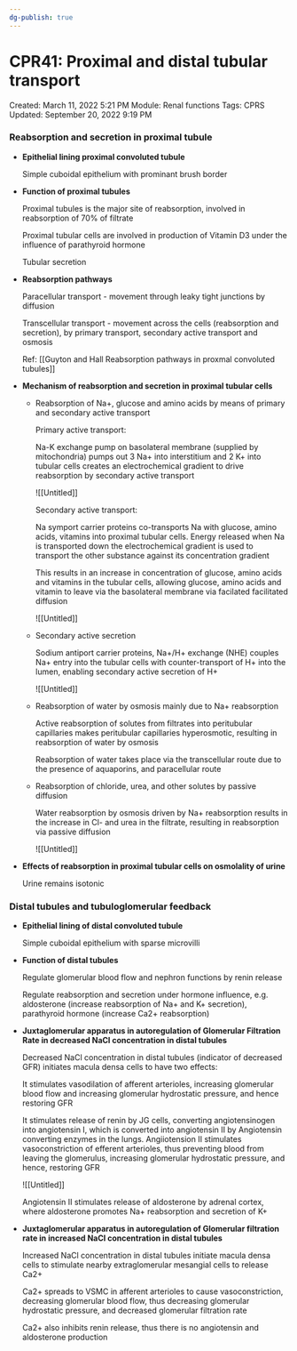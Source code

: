 ```yaml
---
dg-publish: true
---
```


# CPR41: Proximal and distal tubular transport

Created: March 11, 2022 5:21 PM
Module: Renal functions
Tags: CPRS
Updated: September 20, 2022 9:19 PM

### Reabsorption and secretion in proximal tubule

- **Epithelial lining proximal convoluted tubule**
    
    Simple cuboidal epithelium with prominant brush border
    
- **Function of proximal tubules**
    
    Proximal tubules is the major site of reabsorption, involved in reabsorption of 70% of filtrate
    
    Proximal tubular cells are involved in production of Vitamin D3 under the influence of parathyroid hormone
    
    Tubular secretion
    
- **Reabsorption pathways**
    
    Paracellular transport - movement through leaky tight junctions by diffusion
    
    Transcellular transport - movement across the cells (reabsorption and secretion), by primary transport, secondary active transport and osmosis
    
    Ref: [[Guyton and Hall  Reabsorption pathways in proxmal convoluted tubules]] 
    
- **Mechanism of reabsorption and secretion in proximal tubular cells**
    - Reabsorption of Na+, glucose and amino acids by means of primary and secondary active transport
        
        Primary active transport:
        
        Na-K exchange pump on basolateral membrane (supplied by mitochondria) pumps out 3 Na+ into interstitium and 2 K+ into tubular cells creates an electrochemical gradient to drive reabsorption by secondary active transport
        
        ![[Untitled]]
        
        Secondary active transport:
        
        Na symport carrier proteins co-transports Na with glucose, amino acids, vitamins into proximal tubular cells. Energy released when Na is transported down the electrochemical gradient is used to transport the other substance against its concentration gradient
        
        This results in an increase in concentration of glucose, amino acids and vitamins in the tubular cells, allowing glucose, amino acids and vitamin to leave via the basolateral membrane via facilated facilitated diffusion
        
        ![[Untitled]]
        
    - Secondary active secretion
        
        Sodium antiport carrier proteins, Na+/H+ exchange (NHE) couples Na+ entry into the tubular cells with counter-transport of H+ into the lumen, enabling secondary active secretion of H+
        
        ![[Untitled]]
        
    - Reabsorption of water by osmosis mainly due to Na+ reabsorption
        
        Active reabsorption of solutes from filtrates into peritubular capillaries makes peritubular capillaries hyperosmotic, resulting in reabsorption of water by osmosis
        
        Reabsorption of water takes place via the transcellular route due to the presence of aquaporins, and paracellular route
        
    - Reabsorption of chloride, urea, and other solutes by passive diffusion
        
        Water reabsorption by osmosis driven by Na+ reabsorption results in the increase in Cl- and urea in the filtrate, resulting in reabsorption via passive diffusion
        
        ![[Untitled]]
        
- **Effects of reabsorption in proximal tubular cells on osmolality of urine**
    
    Urine remains isotonic
    

### Distal tubules and tubuloglomerular feedback

- **Epithelial lining of distal convoluted tubule**
    
    Simple cuboidal epithelium with sparse microvilli
    
- **Function of distal tubules**
    
    Regulate glomerular blood flow and nephron functions by renin release
    
    Regulate reabsorption and secretion under hormone influence, e.g. aldosterone (increase reabsorption of Na+ and K+ secretion), parathyroid hormone (increase Ca2+ reabsorption)
    
- **Juxtaglomerular apparatus in autoregulation of Glomerular Filtration Rate in decreased NaCl concentration in distal tubules**
    
    Decreased NaCl concentration in distal tubules (indicator of decreased GFR) initiates macula densa cells to have two effects:
    
    It stimulates vasodilation of afferent arterioles, increasing glomerular blood flow and increasing glomerular hydrostatic pressure, and hence restoring GFR
    
    It stimulates release of renin by JG cells, converting angiotensinogen into angiotensin I, which is converted into angiotensin II by Angiotensin converting enzymes in the lungs. Angiiotension II stimulates vasoconstriction of efferent arterioles, thus preventing blood from leaving the glomerulus, increasing glomerular hydrostatic pressure, and hence, restoring GFR
    
    ![[Untitled]]
    
    Angiotensin II stimulates release of aldosterone by adrenal cortex, where aldosterone promotes Na+ reabsorption and secretion of K+
    
- **Juxtaglomerular apparatus in autoregulation of Glomerular filtration rate in increased NaCl concentration in distal tubules**
    
    Increased NaCl concentration in distal tubules initiate macula densa cells to stimulate nearby extraglomerular mesangial cells to release Ca2+
    
    Ca2+ spreads to VSMC in afferent arterioles to cause vasoconstriction, decreasing glomerular blood flow, thus decreasing glomerular hydrostatic pressure, and decreased glomerular filtration rate
    
    Ca2+ also inhibits renin release, thus there is no angiotensin and aldosterone production